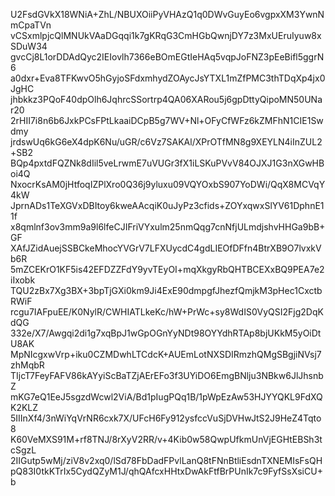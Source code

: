 U2FsdGVkX18WNiA+ZhL/NBUXOiiPyVHAzQ1q0DWvGuyEo6vgpxXM3YwnNmCpaTVn
vCSxmlpjcQlMNUkVAaDGqqi1k7gKRqG3CmHGbQwnjDY7z3MxUEruIyuw8xSDuW34
gvcCj8L1orDDAdQyc2IEIovlh7366eBOmEGtIeHAq5vqpJoFNZ3pEeBifl5ggrN6
a0dxr+Eva8TFKwvO5hGyjoSFdxmhydZOAycJsYTXL1mZfPMC3thTDqXp4jx0JgHC
jhbkkz3PQoF40dpOlh6JqhrcSSortrp4QA06XARou5j6gpDttyQipoMN50UNar20
2rHII7i8n6b6JxkPCsFPtLkaaiDCpB5g7WV+Nl+OFyCfWFz6kZMFhN1CIE1Swdmy
jrdswUq6kG6eX4dpK6Nu/uGR/c6Vz7SAKAl/XPrOTfMN8g9XEYLN4iInZUL2+SB2
BQp4pxtdFQZNk8dIil5veLrwmE7uVUGr3fX1iLSKuPVvV84OJXJ1G3nXGwHBoi4Q
NxocrKsAM0jHtfoqIZPlXro0Q36j9yluxu09VQYOxbS907YoDWi/QqX8MCVqY4kW
JprnADs1TeXGVxDBItoy6kweAAcqiK0uJyPz3cfids+ZOYxqwxSlYV61DphnE11f
x8qmlnf3ov3mm9a9l6lfeCJIFriVYxulm25nmQqg7cnNfjULmdjshvHHGa9bB+GF
XAfJZidAuejSSBCkeMhocYVGrV7LFXUycdC4gdLIEOfDFfn4BtrXB9O7lvxkVb6R
5mZCEKrO1KF5is42EFDZZFdY9yvTEyOI+mqXkgyRbQHTBCEXxBQ9PEA7e2iIxobk
TQU2zBx7Xg3BX+3bpTjGXi0km9Ji4ExE90dmpgfJhezfQmjkM3pHec1CxctbRWiF
rcgu7IAFpuEE/K0NylR/CWHIATLkeKc/hW+PrWc+sy8WdIS0VyQSI2Fjg2DqKdQG
332e/X7/Awgqi2di1g7xqBpJ1wGpOGnYyNDt98OYYdhRTAp8bjUKkM5yOiDtU8AK
MpNIcgxwVrp+iku0CZMDwhLTCdcK+AUEmLotNXSDIRmzhQMgSBgjiNVsj7zhMqbR
TIjcT7FeyFAFV86kAYyiScBaTZjAErEFo3f3UYiDO6EmgBNlju3NBkw6JlJhsnbZ
mKG7eQ1EeJ5sgzdWcwl2ViA/Bd1pIugPQq1B/1pWpEzAw53HJYYQKL9FdXQK2KLZ
5IIInXf4/3nWiYqVrNR6cxk7X/UFcH6Fy912ysfccVuSjDVHwJtS2J9HeZ4Tqto8
K60VeMXS91M+rf8TNJ/8rXyV2RR/v+4Kib0w58QwpUfkmUnVjEGHtEBSh3tcSgzL
2IIGutp5wMj/ziV8v2xq0/lSd78FbDadFPvlLanQ8tFNnBtliEsdnTXNEMIsFsQH
pQ83I0tkKTrIx5CydQZyM1J/qhQAfcxHHtxDwAkFtfBrPUnIk7c9FyfSsXsiCU+b
